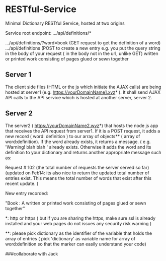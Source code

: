 # RESTful-Service
Minimal Dictionary RESTful Service, hosted at two origins



Service root endpoint: .../api/definitions/* 

.../api/definitions/?word=book  (GET request to get the definition of a word)
.../api/definitions (POST to create a new entry e.g. you put the query string in the body of your request 
( in the body not in the url, unlike GET) written or printed work consisting of pages glued or sewn together

## Server 1 
The client side files (HTML or the js which initiate the AJAX calls) are being hosted at server1 (e.g.  https://yourDomainName1.xyz* ). 
It shall send AJAX API calls to the API service which is hosted at another server, server 2. 


## Server 2
The server2 ( https://yourDomainName2.wyz*) that hosts the node js app that receives the API request from server1.
If it is a POST request, it adds a new record ( word: definition ) to our array of objects** ( array of word:definition). If the word already exists, it returns a message. ( e.g. 'Warning! blah blah ' already exists. Otherwise it adds the word and its definition to your dictionary and returns another appropriate message such as: 

Request # 102 (the total number of requests the server served so far) (updated on Feb14: its also nice to return the updated total number of entries exist. This means the total number of words that exist after this recent update. )  

New entry recorded:

"Book : A written or printed work consisting of pages glued or sewn together"

*: http or https ( but if you are sharing the https, make sure ssl is already installed and your web pages do not issues any security risk warning )

**: please pick dictionary as the identifier of the variable that holds the array of entries ( pick 'dictionary' as variable name for array of word:definition so that the marker can easily understand your code)


###collaborate with Jack
